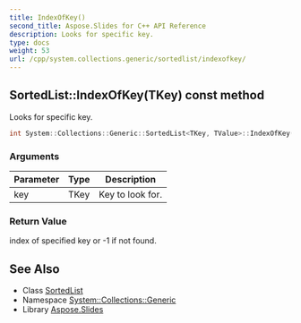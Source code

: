 ```yaml
---
title: IndexOfKey()
second_title: Aspose.Slides for C++ API Reference
description: Looks for specific key.
type: docs
weight: 53
url: /cpp/system.collections.generic/sortedlist/indexofkey/
---
```

## SortedList::IndexOfKey(TKey) const method


Looks for specific key.

```cpp
int System::Collections::Generic::SortedList<TKey, TValue>::IndexOfKey(TKey key) const
```


### Arguments

| Parameter | Type | Description |
| --- | --- | --- |
| key | TKey | Key to look for. |

### Return Value

index of specified key or -1 if not found.

## See Also

* Class [SortedList](./)
* Namespace [System::Collections::Generic](../)
* Library [Aspose.Slides](../../)